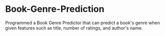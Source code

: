 # Book-Genre-Prediction
Programmed a Book Genre Predictor that can predict a book's genre when given features such as title, number of ratings, and author's name.

